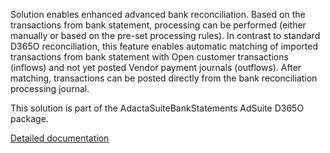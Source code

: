 Solution enables enhanced advanced bank reconciliation. Based on the transactions from bank statement, processing can be performed (either manually or based on the pre-set processing rules). In contrast to standard D365O reconciliation, this feature enables automatic matching of imported transactions from bank statement with Open customer transactions (inflows) and not yet posted Vendor payment journals (outflows). After matching, transactions can be posted directly from the bank reconciliation processing journal. 

This solution is part of the AdactaSuiteBankStatements AdSuite D365O package.

[Detailed documentation](https://adacta.sharepoint.com/:w:/r/sites/ERP-Product-Development/Shared%20Documents/D365FO%20Suite%20documentation/D365_Bank%20Statements.docx?d=w2ffa8f7afc8b4b0a9fc78f9ac8612324&csf=1&e=z6dYAx)